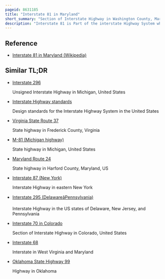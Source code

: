 ```yaml
---
pageid: 8631185
title: "Interstate 81 in Maryland"
short_summary: "Section of Interstate Highway in Washington County, Maryland, United States"
description: "Interstate 81 is Part of the interstate Highway System which runs from Dandridge Tennessee to Fishers landing new York. In Maryland, the Interstate Highway runs 12. The 08-mile Line Runs from the West Virginia State Line at the Potomac River in williamsport North to the Pennsylvania State Line near Maugansville. The I-81 is the primary north-south interstate Highway in washington County connecting hagerstown to the north Chambersburg and Harrisburg and Martinsburg to Winchester and Roanoke to the South."
---
```


## Reference

- [Interstate 81 in Maryland (Wikipedia)](https://en.wikipedia.org/?curid=8631185)

## Similar TL;DR

- [Interstate 296](/tldr/en/interstate-296)

  Unsigned Interstate Highway in Michigan, United States

- [Interstate Highway standards](/tldr/en/interstate-highway-standards)

  Design standards for the Interstate Highway System in the United States

- [Virginia State Route 37](/tldr/en/virginia-state-route-37)

  State highway in Frederick County, Virginia

- [M-81 (Michigan highway)](/tldr/en/m-81-michigan-highway)

  State highway in Michigan, United States

- [Maryland Route 24](/tldr/en/maryland-route-24)

  State highway in Harford County, Maryland, US

- [Interstate 87 (New York)](/tldr/en/interstate-87-new-york)

  Interstate Highway in eastern New York

- [Interstate 295 (DelawareâPennsylvania)](/tldr/en/interstate-295-delawarepennsylvania)

  Interstate Highway in the US states of Delaware, New Jersey, and Pennsylvania

- [Interstate 70 in Colorado](/tldr/en/interstate-70-in-colorado)

  Section of Interstate Highway in Colorado, United States

- [Interstate 68](/tldr/en/interstate-68)

  Interstate in West Virginia and Maryland

- [Oklahoma State Highway 99](/tldr/en/oklahoma-state-highway-99)

  Highway in Oklahoma
